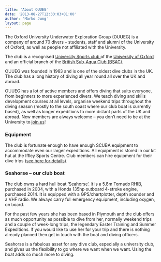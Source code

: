 ```yaml
---
title: 'About OUUEG'
date: '2013-08-27T12:33:03+01:00'
author: 'Marko Jung'
layout: page
---
```


The Oxford University Underwater Exploration Group (OUUEG) is a company of around 70 divers – students, staff and alumni of the University of Oxford, as well as people not affiliated with the University.

The club is a recognised [University Sports club ](https://www.sport.ox.ac.uk/underwater-exploration) of the [University of Oxford](http://www.ox.ac.uk) and an official branch of the [British Sub-Aqua Club (BSAC)](http://www.bsac.com/).

OUUEG was founded in 1963 and is one of the oldest dive clubs in the UK. The club has a long history of diving all year round all over the UK and abroad.

OUUEG has a lot of active members and offers diving that suits everyone, from beginners to more experienced divers. We teach diving and skills development courses at all levels, organise weekend trips throughout the diving season (mostly to the south coast where our club boat is currently based), as well as longer expeditions to more distant parts of the UK and abroad. New members are always welcome – you don’t need to be at the University to [join us](http://ouueg.com/membership/join/)!

### Equipment

The club is fortunate enough to have enough SCUBA equipment to accommodate even our larger expeditions. All equipment is stored in our kit hut at the Iffley Sports Centre. Club members can hire equipment for their dive trips ([see here for details](https://ouueg.com/diving/club-equipment/)).

### Seahorse – our club boat

The club owns a hard hull boat ‘Seahorse’. It is a 5.8m Tornado RHIB, purchased in 2004, with a Honda 135hp outboard 4-stroke engine, purchased 2014. It is equipped with a GPS/chartplotter, depth sounder and a VHF radio. We always carry full emergency equipment, including oxygen, on board.

For the past few years she has been based in Plymouth and the club offers as much opportunity as possible to dive from her, normally weekend trips and a couple of week-long trips, the legendary Easter Training and Summer Expeditions. If you would like to use her for your trip and there is nothing already planned then get in touch with the boat and diving officers.

Seahorse is a fabulous asset for any dive club, especially a university club, and gives us the flexibility to go where we want when we want. Using the boat adds so much more to diving.
